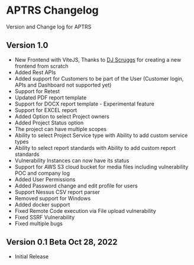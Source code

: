 # APTRS Changelog
Version and Change log for APTRS

## Version 1.0
- New Frontend with ViteJS, Thanks to [DJ Scruggs](https://github.com/djscruggs?) for creating a new frontend from scratch
- Added Rest APIs
- Added support for Customers to be part of the User (Customer login, APIs and Dashboard not supported yet)
- Support for Retest
- Updated PDF report template
- Support for DOCX report template - Experimental feature
- Support for EXCEL report
- Added Option to select Project owners
- Added Project Status option
- The project can have multiple scopes
- Ability to select Project Service type with Ability to add custom service types
- Ability to select report standards with Ability to add custom report standards
- Vulnerability Instances can now have its status
- Support for AWS S3 cloud bucket for media files including vulnerability POC and company log
- Added User Permissions
- Added Password change and edit profile for users
- Support Nessus CSV report parser
- Removed support for Windows
- Added docker support
- Fixed Remote Code execution via File upload vulnerability
- Fixed SSRF Vulnerability
- Fixed multiple bugs


## Version 0.1 Beta  Oct 28, 2022
- Initial Release 

